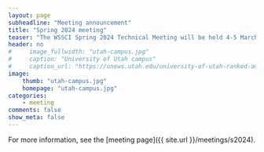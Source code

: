```yaml
---
layout: page
subheadline: "Meeting announcement"
title: "Spring 2024 meeting"
teaser: "The WSSCI Spring 2024 Technical Meeting will be held 4-5 March in Salt Lake City, Utah. More information to come!"
header: no
#     image_fullwidth: "utah-campus.jpg"
#     caption: "University of Utah campus"
#     caption_url: "https://unews.utah.edu/university-of-utah-ranked-among-top-100-worldwide-universities-granted-u-s-utility-patents-in-2017/"
image:
    thumb: "utah-campus.jpg"
    homepage: "utah-campus.jpg"
categories:
    - meeting
comments: false
show_meta: false
---
```


For more information, see the [meeting page]({{ site.url }}/meetings/s2024).
